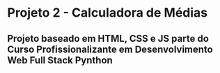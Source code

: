 # Projeto 2 - Calculadora de Médias 
## Projeto baseado em HTML, CSS e JS parte do Curso Profissionalizante em Desenvolvimento Web Full Stack Pynthon  
